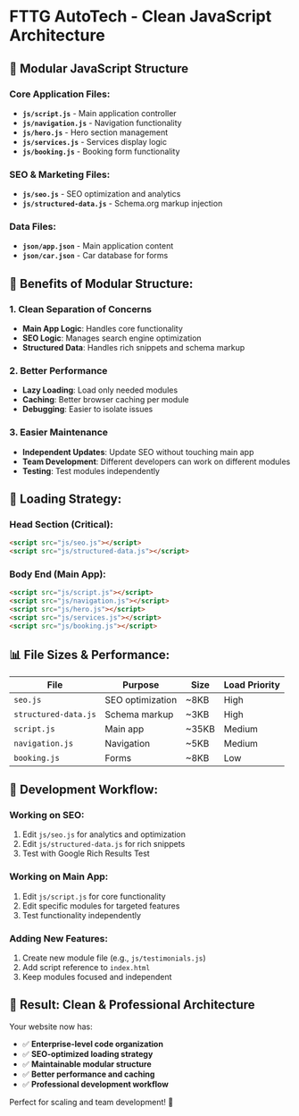# FTTG AutoTech - Clean JavaScript Architecture

## 📁 **Modular JavaScript Structure**

### **Core Application Files:**
- **`js/script.js`** - Main application controller
- **`js/navigation.js`** - Navigation functionality
- **`js/hero.js`** - Hero section management
- **`js/services.js`** - Services display logic
- **`js/booking.js`** - Booking form functionality

### **SEO & Marketing Files:**
- **`js/seo.js`** - SEO optimization and analytics
- **`js/structured-data.js`** - Schema.org markup injection

### **Data Files:**
- **`json/app.json`** - Main application content
- **`json/car.json`** - Car database for forms

## 🎯 **Benefits of Modular Structure:**

### **1. Clean Separation of Concerns**
- **Main App Logic**: Handles core functionality
- **SEO Logic**: Manages search engine optimization
- **Structured Data**: Handles rich snippets and schema markup

### **2. Better Performance**
- **Lazy Loading**: Load only needed modules
- **Caching**: Better browser caching per module
- **Debugging**: Easier to isolate issues

### **3. Easier Maintenance**
- **Independent Updates**: Update SEO without touching main app
- **Team Development**: Different developers can work on different modules
- **Testing**: Test modules independently

## 🚀 **Loading Strategy:**

### **Head Section (Critical):**
```html
<script src="js/seo.js"></script>
<script src="js/structured-data.js"></script>
```

### **Body End (Main App):**
```html
<script src="js/script.js"></script>
<script src="js/navigation.js"></script>
<script src="js/hero.js"></script>
<script src="js/services.js"></script>
<script src="js/booking.js"></script>
```

## 📊 **File Sizes & Performance:**

| File | Purpose | Size | Load Priority |
|------|---------|------|---------------|
| `seo.js` | SEO optimization | ~8KB | High |
| `structured-data.js` | Schema markup | ~3KB | High |
| `script.js` | Main app | ~35KB | Medium |
| `navigation.js` | Navigation | ~5KB | Medium |
| `booking.js` | Forms | ~8KB | Low |

## 🔧 **Development Workflow:**

### **Working on SEO:**
1. Edit `js/seo.js` for analytics and optimization
2. Edit `js/structured-data.js` for rich snippets
3. Test with Google Rich Results Test

### **Working on Main App:**
1. Edit `js/script.js` for core functionality
2. Edit specific modules for targeted features
3. Test functionality independently

### **Adding New Features:**
1. Create new module file (e.g., `js/testimonials.js`)
2. Add script reference to `index.html`
3. Keep modules focused and independent

## 🎉 **Result: Clean & Professional Architecture**

Your website now has:
- ✅ **Enterprise-level code organization**
- ✅ **SEO-optimized loading strategy**
- ✅ **Maintainable modular structure**
- ✅ **Better performance and caching**
- ✅ **Professional development workflow**

Perfect for scaling and team development! 🚀
